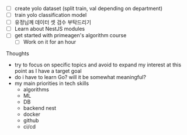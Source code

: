 - [ ] create yolo dataset (split train, val depending on department)
- [ ] train yolo classification model
- [ ] 유정님께 데이터 셋 검수 부탁드리기
- [ ] Learn about NestJS modules
- [ ] get started with primeagen's algorithm course
	- [ ] Work on it for an hour

Thoughts
- try to focus on specific topics and avoid to expand my interest at this point as I have a target goal
- do i have to learn Go? will it be somewhat meaningful?
- my main priorities in tech skills
	- algorithms
	- ML
	- DB
	- backend nest
	- docker
	- github
	- ci/cd